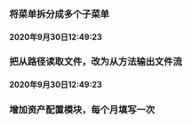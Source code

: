 ### 将菜单拆分成多个子菜单 
#### 2020年9月30日12:49:23
### 把从路径读取文件，改为从方法输出文件流 
#### 2020年9月30日12:49:23
### 增加资产配置模块，每个月填写一次